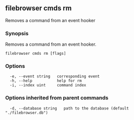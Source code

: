 ## filebrowser cmds rm

Removes a command from an event hooker

### Synopsis

Removes a command from an event hooker.

```
filebrowser cmds rm [flags]
```

### Options

```
  -e, --event string   corresponding event
  -h, --help           help for rm
  -i, --index uint     command index
```

### Options inherited from parent commands

```
  -d, --database string   path to the database (default "./filebrowser.db")
```
